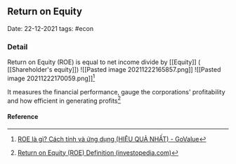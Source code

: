 ## Return on Equity
Date: 22-12-2021
tags: #econ

### Detail
Return on Equity (ROE) is equal to net income divide by [[Equity]] ( [[Shareholder's equity]])
![[Pasted image 20211222165857.png]]
![[Pasted image 20211222170059.png]][^1]

It measures the financial performance, gauge the corporations' profitability and how efficient in generating profits[^2]

#### Reference
[^1]: [ROE là gì? Cách tính và ứng dụng (HIỆU QUẢ NHẤT) - GoValue](https://govalue.vn/chi-so-roe/)
[^2]: [Return on Equity (ROE) Definition (investopedia.com)](https://www.investopedia.com/terms/r/returnonequity.asp)

